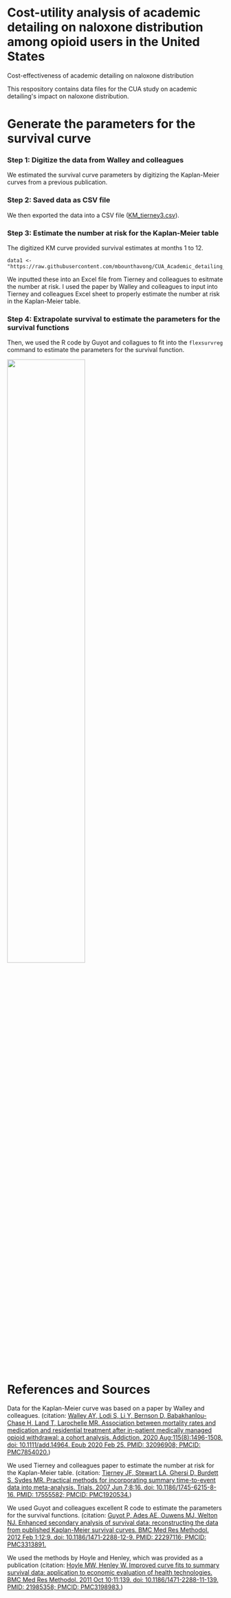 # Cost-utility analysis of academic detailing on naloxone distribution among opioid users in the United States
Cost-effectiveness of academic detailing on naloxone distribution

This respository contains data files for the CUA study on academic detailing's impact on naloxone distribution.

# Generate the parameters for the survival curve
### Step 1: Digitize the data from Walley and colleagues
We estimated the survival curve parameters by digitizing the Kaplan-Meier curves from a previous publication.

### Step 2: Saved data as CSV file
We then exported the data into a CSV file ([KM_tierney3.csv](https://raw.githubusercontent.com/mbounthavong/CUA_Academic_detailing_and_naloxone/main/KM_tierney3.csv)). 

### Step 3: Estimate the number at risk for the Kaplan-Meier table
The digitized KM curve provided survival estimates at months 1 to 12. 

```{r}
data1 <- "https://raw.githubusercontent.com/mbounthavong/CUA_Academic_detailing_and_naloxone/main/KM_tierney3.csv"
````

We inputted these into an Excel file from Tierney and colleagues to esitmate the number at risk. I used the paper by Walley and colleagues to input into Tierney and colleagues Excel sheet to properly estimate the number at risk in the Kaplan-Meier table. 

### Step 4: Extrapolate survival to estimate the parameters for the survival functions
Then, we used the R code by Guyot and collagues to fit into the `flexsurvreg` command to estimate the parameters for the survival function. 

<img src = 'https://github.com/mbounthavong/CUA_Academic_detailing_and_naloxone/blob/main/Figures/Figure_survival.png' width = 60%>

# References and Sources
Data for the Kaplan-Meier curve was based on a paper by Walley and colleagues.
(citation: [Walley AY, Lodi S, Li Y, Bernson D, Babakhanlou-Chase H, Land T, Larochelle MR. Association between mortality rates and medication and residential treatment after in-patient medically managed opioid withdrawal: a cohort analysis. Addiction. 2020 Aug;115(8):1496-1508. doi: 10.1111/add.14964. Epub 2020 Feb 25. PMID: 32096908; PMCID: PMC7854020.](https://pubmed.ncbi.nlm.nih.gov/32096908/))

We used Tierney and colleagues paper to estimate the number at risk for the Kaplan-Meier table. 
(citation: [Tierney JF, Stewart LA, Ghersi D, Burdett S, Sydes MR. Practical methods for incorporating summary time-to-event data into meta-analysis. Trials. 2007 Jun 7;8:16. doi: 10.1186/1745-6215-8-16. PMID: 17555582; PMCID: PMC1920534.](https://pubmed.ncbi.nlm.nih.gov/17555582/))

We used Guyot and colleagues excellent R code to estimate the parameters for the survival functions. 
(citation: [Guyot P, Ades AE, Ouwens MJ, Welton NJ. Enhanced secondary analysis of survival data: reconstructing the data from published Kaplan-Meier survival curves. BMC Med Res Methodol. 2012 Feb 1;12:9. doi: 10.1186/1471-2288-12-9. PMID: 22297116; PMCID: PMC3313891.](https://pubmed.ncbi.nlm.nih.gov/22297116/)

We used the methods by Hoyle and Henley, which was provided as a publication
(citation: [Hoyle MW, Henley W. Improved curve fits to summary survival data: application to economic evaluation of health technologies. BMC Med Res Methodol. 2011 Oct 10;11:139. doi: 10.1186/1471-2288-11-139. PMID: 21985358; PMCID: PMC3198983.](https://pubmed.ncbi.nlm.nih.gov/21985358/))


